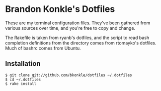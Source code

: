 # Brandon Konkle's Dotfiles

These are my terminal configuration files.  They've been gathered from various
sources over time, and you're free to copy and change.

The Rakefile is taken from ryanb's dotfiles, and the script to read bash
completion definitions from the directory comes from rtomayko's dotfiles.  Much
of bashrc comes from Ubuntu.

## Installation

    $ git clone git://github.com/bkonkle/dotfiles ~/.dotfiles
    $ cd ~/.dotfiles
    $ rake install
